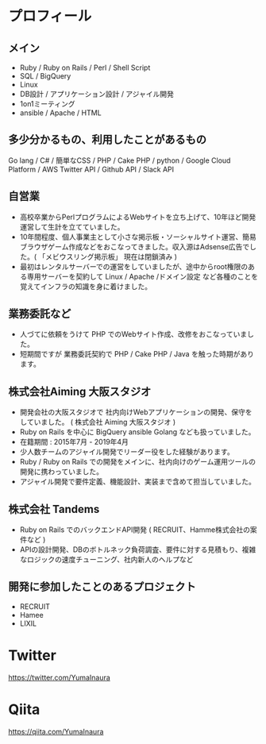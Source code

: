 

# プロフィール

## メイン

- Ruby / Ruby on Rails / Perl / Shell Script
- SQL / BigQuery
- Linux
- DB設計 / アプリケーション設計 / アジャイル開発
- 1on1ミーティング
- ansible / Apache / HTML

## 多少分かるもの、利用したことがあるもの

Go lang / C# / 簡単なCSS / PHP / Cake PHP / python / Google Cloud Platform / AWS
Twitter API / Github API / Slack API 

## 自営業

- 高校卒業からPerlプログラムによるWebサイトを立ち上げて、10年ほど開発運営して生計を立てていました。
- 10年間程度、個人事業主として小さな掲示板・ソーシャルサイト運営、簡易ブラウザゲーム作成などをおこなってきました。収入源はAdsense広告でした。( 「メビウスリング掲示板」 現在は閉鎖済み )
- 最初はレンタルサーバーでの運営をしていましたが、途中からroot権限のある専用サーバーを契約して Linux / Apache /ドメイン設定 など各種のことを覚えてインフラの知識を身に着けました。

##  業務委託など

- 人づてに依頼をうけて PHP でのWebサイト作成、改修をおこなっていました。
- 短期間ですが 業務委託契約で PHP / Cake PHP / Java を触った時期があります。

## 株式会社Aiming 大阪スタジオ

- 開発会社の大阪スタジオで 社内向けWebアプリケーションの開発、保守をしていました。 ( 株式会社 Aiming 大阪スタジオ )
- Ruby on Rails を中心に BigQuery ansible Golang なども扱っていました。
- 在籍期間 : 2015年7月 - 2019年4月
- 少人数チームのアジャイル開発でリーダー役をした経験があります。
- Ruby / Ruby on Rails での開発をメインに、社内向けのゲーム運用ツールの開発に携わっていました。
- アジャイル開発で要件定義、機能設計、実装まで含めて担当していました。

## 株式会社 Tandems

- Ruby on Rails でのバックエンドAPI開発 ( RECRUIT、Hamme株式会社の案件など )
- APIの設計開発、DBのボトルネック負荷調査、要件に対する見積もり、複雑なロジックの速度チューニング、社内新人のヘルプなど

## 開発に参加したことのあるプロジェクト

- RECRUIT
- Hamee
- LIXIL


# Twitter


https://twitter.com/YumaInaura

# Qiita

https://qiita.com/YumaInaura

